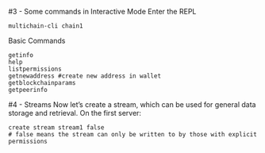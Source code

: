 #3 - Some commands in Interactive Mode
Enter the REPL
```
multichain-cli chain1
```
Basic Commands
```
getinfo
help
listpermissions
getnewaddress #create new address in wallet
getblockchainparams
getpeerinfo
```
#4 - Streams
Now let’s create a stream, which can be used for general data storage and retrieval. On the first server:
```
create stream stream1 false
# false means the stream can only be written to by those with explicit permissions
```
